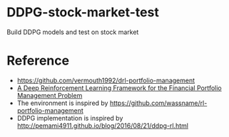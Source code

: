# DDPG-stock-market-test
Build DDPG models and test on stock market

# Reference
* https://github.com/vermouth1992/drl-portfolio-management
* [A Deep Reinforcement Learning Framework for the Financial Portfolio Management Problem](https://arxiv.org/abs/1706.10059)
* The environment is inspired by https://github.com/wassname/rl-portfolio-management
* DDPG implementation is inspired by http://pemami4911.github.io/blog/2016/08/21/ddpg-rl.html
